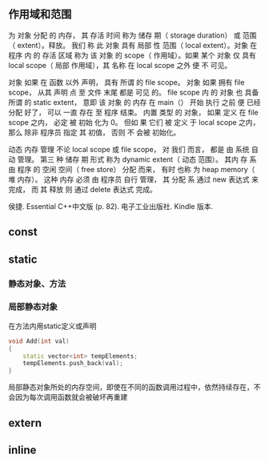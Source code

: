 ## 作用域和范围

为 对象 分配 的 内存， 其 存活 时间 称为 储存 期（ storage duration） 或 范围（ extent）。释放。 我们 称 此 对象 具有 局部 性 范围（ local extent）。对象 在 程序 内 的 存活 区域 称为 该 对象 的 scope（ 作用域）。如果 某个 对象 仅 具有 local scope（ 局部 作用域），其 名称 在 local scope 之外 便 不 可见。

对象 如果 在 函数 以外 声明， 具有 所谓 的 file scope。 对象 如果 拥有 file scope， 从其 声明 点 至 文件 末尾 都是 可见 的。 file scope 内 的 对象 也 具备 所谓 的 static extent， 意即 该 对象 的 内存 在 main（） 开始 执行 之前 便 已经 分配 好了， 可以 一直 存在 至 程序 结束。 内置 类型 的 对象， 如果 定义 在 file scope 之内， 必定 被 初始 化为 0。 但如 果 它们 被 定义 于 local scope 之内， 那么 除非 程序员 指定 其 初值， 否则 不 会被 初始化。

动态 内存 管理 不论 local scope 或 file scope， 对 我们 而言， 都是 由 系统 自动 管理。 第三 种 储存 期 形式 称为 dynamic extent（ 动态 范围）。 其内 存 系由 程序 的 空闲 空间（ free store） 分配 而来， 有时 也称 为 heap memory（ 堆 内存）。 这种 内存 必须 由 程序员 自行 管理， 其 分配 系 通过 new 表达式 来 完成， 而 其 释放 则 通过 delete 表达式 完成。

侯捷. Essential C++中文版 (p. 82). 电子工业出版社. Kindle 版本. 



## const



## static

### 静态对象、方法

### 局部静态对象

在方法内用static定义或声明

``` c++
void Add(int val)
{
    static vector<int> tempElements;
    tempElements.push_back(val);
}
```

局部静态对象所处的内存空间，即使在不同的函数调用过程中，依然持续存在，不会因为每次调用函数就会被破坏再重建

## extern



## inline
